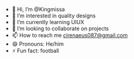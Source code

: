 - 👋 Hi, I’m @Kingmissa
- 👀 I’m interested in quality designs
- 🌱 I’m currently learning UIUX
- 💞️ I’m looking to collaborate on projects
- 📫 How to reach me cirenaeus087@gmail.com
- 😄 Pronouns: He/him
- ⚡ Fun fact: football

